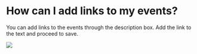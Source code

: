 # How can I add links to my events?

<p class="no-margin">You can add links to the events through the description box. Add the link to the text and proceed to save.</p>
<p class="no-margin"></p>
<div class="intercom-container"><img src="/assets/img/teams-pro/image_105.png"></div>

<Intercom />
<Hubspot />
<Clarity />
<GoogleAnalytics />

